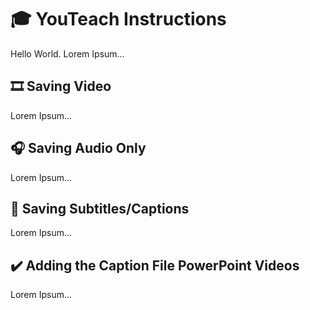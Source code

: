 # 🎓 YouTeach Instructions
Hello World. Lorem Ipsum...

## 🎞️ Saving Video
Lorem Ipsum...

## 🎧 Saving Audio Only
Lorem Ipsum...

## 📝 Saving Subtitles/Captions
Lorem Ipsum...

## ✔️ Adding the Caption File PowerPoint Videos
Lorem Ipsum...
